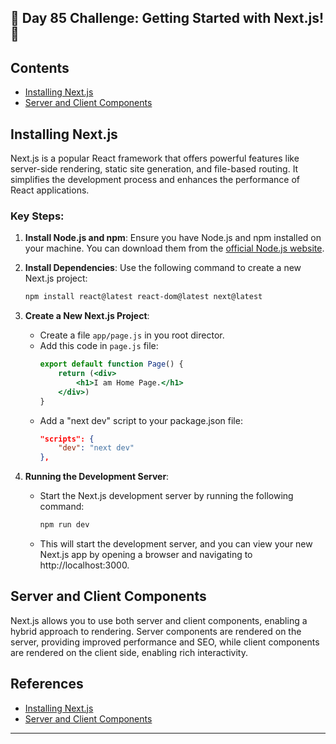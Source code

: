 ## 🚀 Day 85 Challenge: Getting Started with Next.js! 🚀

## Contents
- [Installing Next.js](#installing-nextjs)
- [Server and Client Components](#server-and-client-components)

## Installing Next.js

Next.js is a popular React framework that offers powerful features like server-side rendering, static site generation, and file-based routing. It simplifies the development process and enhances the performance of React applications.

### Key Steps:
1. **Install Node.js and npm**: Ensure you have Node.js and npm installed on your machine. You can download them from the [official Node.js website](https://nodejs.org/).

2. **Install Dependencies**: Use the following command to create a new Next.js project:
    ```bash
    npm install react@latest react-dom@latest next@latest
    ```

3. **Create a New Next.js Project**: 
    - Create a file `app/page.js` in you root director.
    - Add this code in `page.js` file: 
        ```jsx
        export default function Page() {
            return (<div> 
                <h1>I am Home Page.</h1>
            </div>)
        }
        ```
    - Add a "next dev" script to your package.json file:
        ```json
        "scripts": {
            "dev": "next dev"
        },
        ```
4. **Running the Development Server**: 
    - Start the Next.js development server by running the following command:
        ```bash
        npm run dev
        ```
    - This will start the development server, and you can view your new Next.js app by opening a browser and navigating to http://localhost:3000.
    

## Server and Client Components

Next.js allows you to use both server and client components, enabling a hybrid approach to rendering. Server components are rendered on the server, providing improved performance and SEO, while client components are rendered on the client side, enabling rich interactivity.


## References
- [Installing Next.js](https://nextjs.org/learn/react-foundations/installation)
- [Server and Client Components](https://nextjs.org/learn/react-foundations/server-and-client-components)

---
